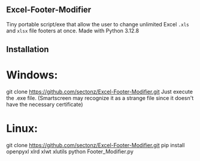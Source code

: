 ## Excel-Footer-Modifier
Tiny portable script/exe that allow the user to change unlimited Excel `.xls` and `xlsx` file footers at once. Made with Python 3.12.8 

## Installation

# Windows:
git clone https://github.com/sectonz/Excel-Footer-Modifier.git
Just execute the .exe file. (Smartscreen may recognize it as a strange file since it doesn't have the necessary certificate)

# Linux:
git clone https://github.com/sectonz/Excel-Footer-Modifier.git
pip install openpyxl xlrd xlwt xlutils
python Footer_Modifier.py
